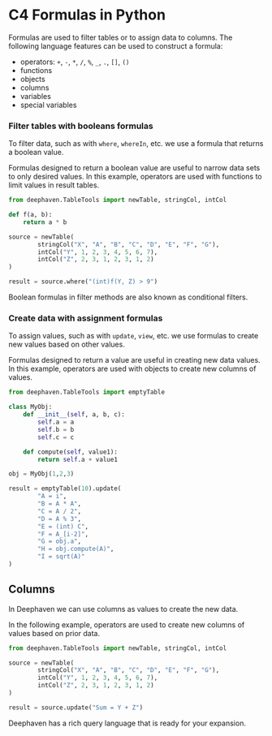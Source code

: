 # C4 Formulas in Python

Formulas are used to filter tables or to assign data to columns. The following language features can be used to construct a formula:

- operators:  `+`, `-`, `*`, `/`, `%`, `_`, `.`, `[]`, `()`
- functions 
- objects
- columns
- variables
- special variables



### Filter tables with booleans formulas

To filter data, such as with `where`, `whereIn`, etc. we use a formula that returns a boolean value. 

Formulas designed to return a boolean value are useful to narrow data sets to only desired values. In this example, operators are used with functions to limit values in result tables.

```python order=source,result
from deephaven.TableTools import newTable, stringCol, intCol

def f(a, b):
    return a * b

source = newTable(
        stringCol("X", "A", "B", "C", "D", "E", "F", "G"),
        intCol("Y", 1, 2, 3, 4, 5, 6, 7),
        intCol("Z", 2, 3, 1, 2, 3, 1, 2)
)

result = source.where("(int)f(Y, Z) > 9")
```

Boolean formulas in filter methods are also known as conditional filters.

### Create data with assignment formulas

To assign values, such as with `update`, `view`, etc. we use formulas to create new values based on other values. 

Formulas designed to return a value are useful in creating new data values. In this example, operators are used with objects to create new columns of values.

```python
from deephaven.TableTools import emptyTable

class MyObj:
    def __init__(self, a, b, c):
        self.a = a
        self.b = b
        self.c = c

    def compute(self, value1):
        return self.a + value1

obj = MyObj(1,2,3)

result = emptyTable(10).update(
        "A = i",
        "B = A * A",
        "C = A / 2",
        "D = A % 3",
        "E = (int) C",
        "F = A_[i-2]",
        "G = obj.a",
        "H = obj.compute(A)",
        "I = sqrt(A)"
)
```

## Columns 

In Deephaven we can use columns as values to create the new data. 

In the following example, operators are used to create new columns of values based on prior data.

```python order=source,result
from deephaven.TableTools import newTable, stringCol, intCol

source = newTable(
        stringCol("X", "A", "B", "C", "D", "E", "F", "G"),
        intCol("Y", 1, 2, 3, 4, 5, 6, 7),
        intCol("Z", 2, 3, 1, 2, 3, 1, 2)
)

result = source.update("Sum = Y + Z")
```

Deephaven has a rich query language that is ready for your expansion.  

